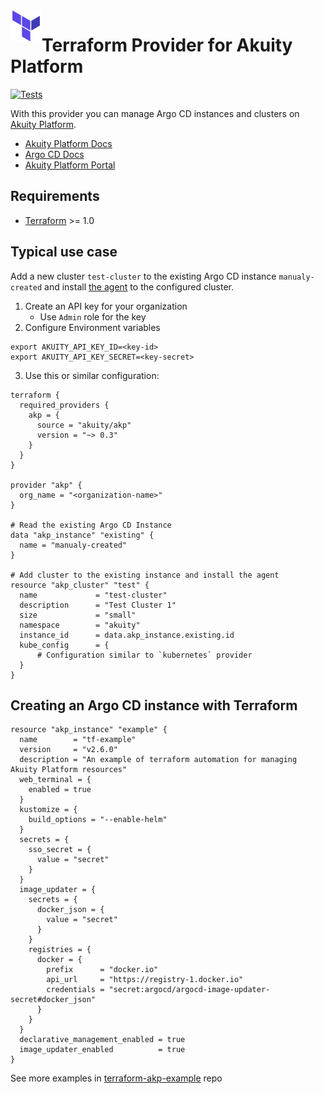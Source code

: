 <a href="https://terraform.io">
    <img src=".github/tf.png" alt="Terraform logo" title="Terraform" align="left" height="50" />
</a>

# Terraform Provider for Akuity Platform
[![Tests](https://github.com/akuity/terraform-provider-akp/actions/workflows/test.yml/badge.svg?branch=main)](https://github.com/akuity/terraform-provider-akp/actions/workflows/test.yml)

With this provider you can manage Argo CD instances and clusters on [Akuity Platform](https://akuity.io/akuity-platform/).

* [Akuity Platform Docs](https://docs.akuity.io/)
* [Argo CD Docs](https://argo-cd.readthedocs.io/)
* [Akuity Platform Portal](https://akuity.cloud/)

## Requirements

- [Terraform](https://www.terraform.io/downloads.html) >= 1.0

## Typical use case
 Add a new cluster `test-cluster` to the existing Argo CD instance `manualy-created` and install [the agent](https://docs.akuity.io/akuity-platform/agent) to the configured cluster.

1. Create an API key for your organization
   * Use `Admin` role for the key
2. Configure Environment variables
  ```shell
  export AKUITY_API_KEY_ID=<key-id>
  export AKUITY_API_KEY_SECRET=<key-secret>
  ```
3. Use this or similar configuration:
  ```hcl
  terraform {
    required_providers {
      akp = {
        source = "akuity/akp"
        version = "~> 0.3"
      }
    }
  }

  provider "akp" {
    org_name = "<organization-name>"
  }

  # Read the existing Argo CD Instance
  data "akp_instance" "existing" {
    name = "manualy-created"
  }

  # Add cluster to the existing instance and install the agent
  resource "akp_cluster" "test" {
    name             = "test-cluster"
    description      = "Test Cluster 1"
    size             = "small"
    namespace        = "akuity"
    instance_id      = data.akp_instance.existing.id
    kube_config      = {
        # Configuration similar to `kubernetes` provider
    }
  }
  ```

## Creating an Argo CD instance with Terraform

``` hcl
resource "akp_instance" "example" {
  name        = "tf-example"
  version     = "v2.6.0"
  description = "An example of terraform automation for managing Akuity Platform resources"
  web_terminal = {
    enabled = true
  }
  kustomize = {
    build_options = "--enable-helm"
  }
  secrets = {
    sso_secret = {
      value = "secret"
    }
  }
  image_updater = {
    secrets = {
      docker_json = {
        value = "secret"
      }
    }
    registries = {
      docker = {
        prefix      = "docker.io"
        api_url     = "https://registry-1.docker.io"
        credentials = "secret:argocd/argocd-image-updater-secret#docker_json"
      }
    }
  }
  declarative_management_enabled = true
  image_updater_enabled          = true
}
```

See more examples in [terraform-akp-example](https://github.com/akuity/terraform-akp-example) repo
